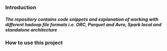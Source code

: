### Introduction
##### The repository contains code snippets and explanation of working with different hadoop file formats i.e. ORC, Parquet and Avro, Spark local and standalone architecture

### How to use this project
